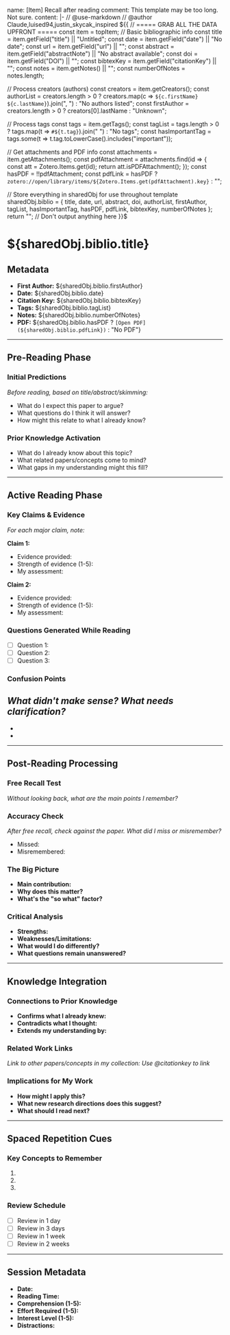 name: [Item] Recall after reading
comment: This template may be too long. Not sure.
content: |-
// @use-markdown
// @author Claude,luised94,justin_skycak_inspired
${{
// ===== GRAB ALL THE DATA UPFRONT =====
const item = topItem;
// Basic bibliographic info
const title = item.getField("title") || "Untitled";
const date = item.getField("date") || "No date";
const url = item.getField("url") || "";
const abstract = item.getField("abstractNote") || "No abstract available";
const doi = item.getField("DOI") || "";
const bibtexKey = item.getField("citationKey") || "";
const notes = item.getNotes() || "";
const numberOfNotes = notes.length;

// Process creators (authors)
const creators = item.getCreators();
const authorList = creators.length > 0
 ? creators.map(c => `${c.firstName} ${c.lastName}`).join(", ")
 : "No authors listed";
const firstAuthor = creators.length > 0
 ? creators[0].lastName
 : "Unknown";

// Process tags
const tags = item.getTags();
const tagList = tags.length > 0
 ? tags.map(t => `#${t.tag}`).join(" ")
 : "No tags";
const hasImportantTag = tags.some(t => t.tag.toLowerCase().includes("important"));

// Get attachments and PDF info
const attachments = item.getAttachments();
const pdfAttachment = attachments.find(id => {
 const att = Zotero.Items.get(id);
 return att.isPDFAttachment();
});
const hasPDF = !!pdfAttachment;
const pdfLink = hasPDF ? `zotero://open/library/items/${Zotero.Items.get(pdfAttachment).key}` : "";

// Store everything in sharedObj for use throughout template
sharedObj.biblio = {
 title, date, url, abstract, doi,
 authorList, firstAuthor,
 tagList, hasImportantTag,
 hasPDF, pdfLink,
 bibtexKey, numberOfNotes
};
return ""; // Don't output anything here
}}$

# ${sharedObj.biblio.title}

## Metadata
- **First Author:** ${sharedObj.biblio.firstAuthor}
- **Date:** ${sharedObj.biblio.date}
- **Citation Key:** ${sharedObj.biblio.bibtexKey}
- **Tags:** ${sharedObj.biblio.tagList}
- **Notes:** ${sharedObj.biblio.numberOfNotes}
- **PDF:** ${sharedObj.biblio.hasPDF ? `[Open PDF](${sharedObj.biblio.pdfLink})` : "No PDF"}

---

## Pre-Reading Phase

### Initial Predictions
*Before reading, based on title/abstract/skimming:*
- What do I expect this paper to argue?
- What questions do I think it will answer?
- How might this relate to what I already know?

### Prior Knowledge Activation
- What do I already know about this topic?
- What related papers/concepts come to mind?
- What gaps in my understanding might this fill?

---

## Active Reading Phase

### Key Claims & Evidence
*For each major claim, note:*

**Claim 1:**
- Evidence provided:
- Strength of evidence (1-5):
- My assessment:

**Claim 2:**
- Evidence provided:
- Strength of evidence (1-5):
- My assessment:

### Questions Generated While Reading
- [ ] Question 1:
- [ ] Question 2:
- [ ] Question 3:

### Confusion Points
*What didn't make sense? What needs clarification?*
-
-
-

---

## Post-Reading Processing

### Free Recall Test
*Without looking back, what are the main points I remember?*

### Accuracy Check
*After free recall, check against the paper. What did I miss or misremember?*
- Missed:
- Misremembered:

### The Big Picture
- **Main contribution:**
- **Why does this matter?**
- **What's the "so what" factor?**

### Critical Analysis
- **Strengths:**
- **Weaknesses/Limitations:**
- **What would I do differently?**
- **What questions remain unanswered?**

---

## Knowledge Integration

### Connections to Prior Knowledge
- **Confirms what I already knew:**
- **Contradicts what I thought:**
- **Extends my understanding by:**

### Related Work Links
*Link to other papers/concepts in my collection:*
*Use @citationkey to link*

### Implications for My Work
- **How might I apply this?**
- **What new research directions does this suggest?**
- **What should I read next?**

---

## Spaced Repetition Cues

### Key Concepts to Remember
1.
2.
3.

### Review Schedule
- [ ] Review in 1 day
- [ ] Review in 3 days
- [ ] Review in 1 week
- [ ] Review in 2 weeks

---

## Session Metadata
- **Date:**
- **Reading Time:**
- **Comprehension (1-5):**
- **Effort Required (1-5):**
- **Interest Level (1-5):**
- **Distractions:**
